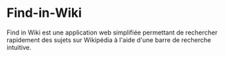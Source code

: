 # Find-in-Wiki
Find in Wiki est une application web simplifiée permettant de rechercher rapidement des sujets sur Wikipédia à l'aide d'une barre de recherche intuitive.
